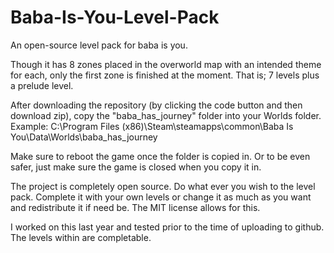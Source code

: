 # Baba-Is-You-Level-Pack
An open-source level pack for baba is you.

Though it has 8 zones placed in the overworld map with an intended theme for each, only the first zone is finished at the moment.
That is; 7 levels plus a prelude level.

After downloading the repository (by clicking the code button and then download zip), copy the "baba_has_journey" folder into your Worlds folder. Example:
C:\Program Files (x86)\Steam\steamapps\common\Baba Is You\Data\Worlds\baba_has_journey

Make sure to reboot the game once the folder is copied in. Or to be even safer, just make sure the game is closed when you copy it in.

The project is completely open source. Do what ever you wish to the level pack. Complete it with your own levels or change it as much as you want and redistribute it if need be. The MIT license allows for this.

I worked on this last year and tested prior to the time of uploading to github. The levels within are completable.
